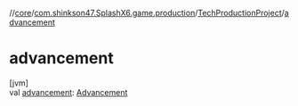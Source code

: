 //[core](../../../index.md)/[com.shinkson47.SplashX6.game.production](../index.md)/[TechProductionProject](index.md)/[advancement](advancement.md)

# advancement

[jvm]\
val [advancement](advancement.md): [Advancement](../../com.shinkson47.SplashX6.game/-advancement/index.md)
